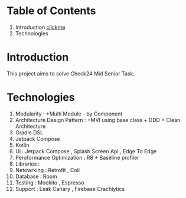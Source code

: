 # **Table of Contents**
1. Introduction [clickme](https://github.com/Ahmedshafie161/Check24/blob/master/README.md#introduction)
2. Technologies


# Introduction 
This project aims to solve Check24 Mid Senior Task. 

# **Technologies**
1. Modularity : +Multi Module - by Component
2. Architecture Design Pattern : +MVI using base class + DDD + Clean Architecture
3. Gradle DSL
4. Jetpack Compose
5. Kotlin
6. Ui : Jetpack Compose , Splash Screen Api , Edge To Edge
8. Peroformance Optimization : R8 + Baseline profiler
9. Libraries :
  1. Netowrking  : Retrofit , Coil
  2. Database    : Room
  3. Testing     : Mockito , Espresso
  4. Support     : Leak Canary , Firebase Crachlytics
  
  
